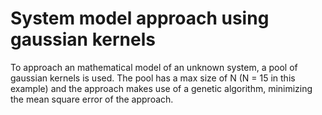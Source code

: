 # System model approach using gaussian kernels
To approach an mathematical model of an unknown system, a pool of gaussian kernels is used. The pool has a max size of N (N = 15 in this example) and the approach makes use of a genetic algorithm, minimizing the mean square error of the approach.
